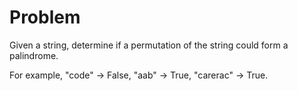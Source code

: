 Problem
===
Given a string, determine if a permutation of the string could form a palindrome.

For example,
"code" -> False, "aab" -> True, "carerac" -> True.